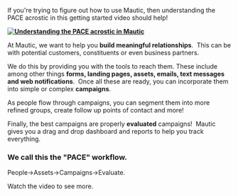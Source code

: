 If you're trying to figure out how to use Mautic, then understanding the PACE acrostic in this getting started video should help!



**[![Understanding the PACE acrostic in Mautic](https://www.mautic.org/wp-content/uploads/2016/05/mautic1-4-dashboard.jpg)
](https://www.mautic.org/wp-content/uploads/2016/05/mautic1-4-dashboard.jpg)**

At Mautic, we want to help you **build meaningful relationships**.  This can be with potential customers, constituents or even business partners.

We do this by providing you with the tools to reach them. These include among other things **forms, landing pages, assets, emails, text messages and web notifications**.  Once all these are ready, you can incorporate them into simple or complex **campaigns**.

As people flow through campaigns, you can segment them into more refined groups, create follow up points of contact and more!

Finally, the best campaigns are properly **evaluated** campaigns!  Mautic gives you a drag and drop dashboard and reports to help you track everything.

### We call this the "PACE" workflow.
People->Assets->Campaigns->Evaluate.

Watch the video to see more.

<script charset="ISO-8859-1" src="//fast.wistia.com/assets/external/E-v1.js" async></script><span class="wistia_embed wistia_async_mt9tfgbk2r popover=true popoverAnimateThumbnail=true videoFoam=true" style="display:inline-block;height:100%;width:100%"> </span>

 

**Make sure you subscribe to our [YouTube channel.](https://www.youtube.com/channel/UCcc9_x7_gNICPkrbG2NU9Xw)**

If you’d like to suggest a topic, please head over to the #[support](https://mautic.slack.com/archives/support) channel and message @imrodmartin.